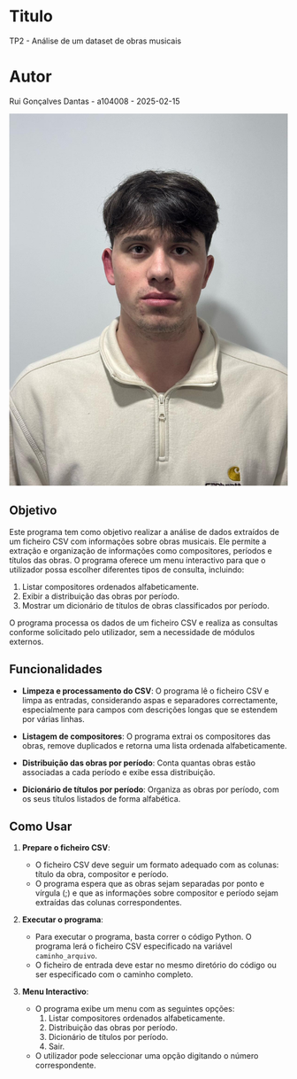 # Titulo
TP2 - Análise de um dataset de obras musicais
# Autor
Rui Gonçalves Dantas - a104008 - 2025-02-15

![Autor](https://github.com/ruidantas04/PL2025-A104008/blob/main/e034a3fe-4b4a-4a78-8cf5-8c200b1753be.jpg)
## Objetivo

Este programa tem como objetivo realizar a análise de dados extraídos de um ficheiro CSV com informações sobre obras musicais. Ele permite a extração e organização de informações como compositores, períodos e títulos das obras. O programa oferece um menu interactivo para que o utilizador possa escolher diferentes tipos de consulta, incluindo:

1. Listar compositores ordenados alfabeticamente.
2. Exibir a distribuição das obras por período.
3. Mostrar um dicionário de títulos de obras classificados por período.

O programa processa os dados de um ficheiro CSV e realiza as consultas conforme solicitado pelo utilizador, sem a necessidade de módulos externos.

## Funcionalidades

- **Limpeza e processamento do CSV**: O programa lê o ficheiro CSV e limpa as entradas, considerando aspas e separadores correctamente, especialmente para campos com descrições longas que se estendem por várias linhas.
  
- **Listagem de compositores**: O programa extrai os compositores das obras, remove duplicados e retorna uma lista ordenada alfabeticamente.

- **Distribuição das obras por período**: Conta quantas obras estão associadas a cada período e exibe essa distribuição.

- **Dicionário de títulos por período**: Organiza as obras por período, com os seus títulos listados de forma alfabética.

## Como Usar

1. **Prepare o ficheiro CSV**:
   - O ficheiro CSV deve seguir um formato adequado com as colunas: título da obra, compositor e período.
   - O programa espera que as obras sejam separadas por ponto e vírgula (;) e que as informações sobre compositor e período sejam extraídas das colunas correspondentes.
   
2. **Executar o programa**:
   - Para executar o programa, basta correr o código Python. O programa lerá o ficheiro CSV especificado na variável `caminho_arquivo`.
   - O ficheiro de entrada deve estar no mesmo diretório do código ou ser especificado com o caminho completo.
   
3. **Menu Interactivo**:
   - O programa exibe um menu com as seguintes opções:
     1. Listar compositores ordenados alfabeticamente.
     2. Distribuição das obras por período.
     3. Dicionário de títulos por período.
     4. Sair.
   - O utilizador pode seleccionar uma opção digitando o número correspondente.
